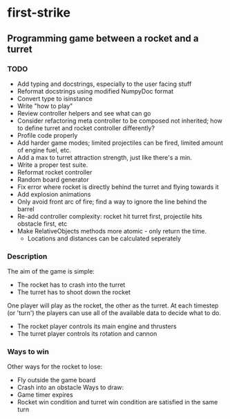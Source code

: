# first-strike
## Programming game between a rocket and a turret

### TODO
* Add typing and docstrings, especially to the user facing stuff
* Reformat docstrings using modified NumpyDoc format
* Convert type to isinstance
* Write "how to play"
* Review controller helpers and see what can go
* Consider refactoring meta controller to be composed not inherited; how to define turret and rocket controller differently?
* Profile code properly
* Add harder game modes; limited projectiles can be fired, limited amount of engine fuel, etc.
* Add a max to turret attraction strength, just like there's a min.
* Write a proper test suite.
* Reformat rocket controller
* Random board generator
* Fix error where rocket is directly behind the turret and flying towards it
* Add explosion animations
* Only avoid front arc of fire; find a way to ignore the line behind the barrel
* Re-add controller complexity: rocket hit turret first, projectile hits obstacle first, etc
* Make RelativeObjects methods more atomic - only return the time.
    * Locations and distances can be calculated seperately
### Description
The aim of the game is simple:
* The rocket has to crash into the turret
* The turret has to shoot down the rocket

One player will play as the rocket, the other as the turret.
At each timestep (or 'turn') the players can use all of the available data
to decide what to do.
* The rocket player controls its main engine and thrusters
* The turret player controls its rotation and cannon

### Ways to win
Other ways for the rocket to lose:
* Fly outside the game board
* Crash into an obstacle
Ways to draw:
* Game timer expires
* Rocket win condition and turret win condition are satisfied in the same turn


